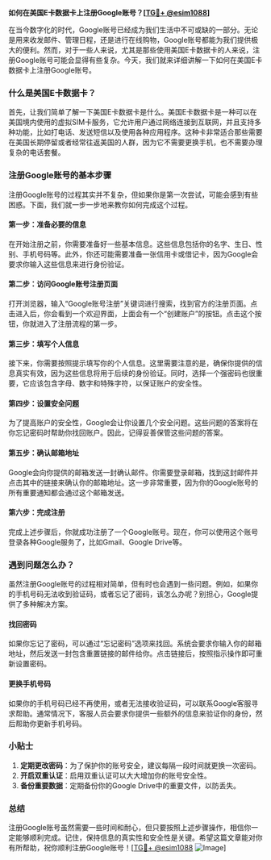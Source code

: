 **如何在美国E卡数据卡上注册Google账号？[[TG💪+ @esim1088](https://t.me/s/esim1088)]**

在当今数字化的时代，Google账号已经成为我们生活中不可或缺的一部分。无论是用来收发邮件、管理日程，还是进行在线购物，Google账号都能为我们提供极大的便利。然而，对于一些人来说，尤其是那些使用美国E卡数据卡的人来说，注册Google账号可能会显得有些复杂。今天，我们就来详细讲解一下如何在美国E卡数据卡上注册Google账号。

### 什么是美国E卡数据卡？

首先，让我们简单了解一下美国E卡数据卡是什么。美国E卡数据卡是一种可以在美国境内使用的虚拟SIM卡服务，它允许用户通过网络连接到互联网，并且支持多种功能，比如打电话、发送短信以及使用各种应用程序。这种卡非常适合那些需要在美国长期停留或者经常往返美国的人群，因为它不需要更换手机，也不需要办理复杂的电话套餐。

### 注册Google账号的基本步骤

注册Google账号的过程其实并不复杂，但如果你是第一次尝试，可能会感到有些困惑。下面，我们就一步一步地来教你如何完成这个过程。

#### 第一步：准备必要的信息

在开始注册之前，你需要准备好一些基本信息。这些信息包括你的名字、生日、性别、手机号码等。此外，你还可能需要准备一张信用卡或借记卡，因为Google会要求你输入这些信息来进行身份验证。

#### 第二步：访问Google账号注册页面

打开浏览器，输入“Google账号注册”关键词进行搜索，找到官方的注册页面。点击进入后，你会看到一个欢迎界面，上面会有一个“创建账户”的按钮。点击这个按钮，你就进入了注册流程的第一步。

#### 第三步：填写个人信息

接下来，你需要按照提示填写你的个人信息。这里需要注意的是，确保你提供的信息真实有效，因为这些信息将用于后续的身份验证。同时，选择一个强密码也很重要，它应该包含字母、数字和特殊字符，以保证账户的安全性。

#### 第四步：设置安全问题

为了提高账户的安全性，Google会让你设置几个安全问题。这些问题的答案将在你忘记密码时帮助你找回账户。因此，记得妥善保管这些问题的答案。

#### 第五步：确认邮箱地址

Google会向你提供的邮箱发送一封确认邮件。你需要登录邮箱，找到这封邮件并点击其中的链接来确认你的邮箱地址。这一步非常重要，因为你的Google账号的所有重要通知都会通过这个邮箱发送。

#### 第六步：完成注册

完成上述步骤后，你就成功注册了一个Google账号。现在，你可以使用这个账号登录各种Google服务了，比如Gmail、Google Drive等。

### 遇到问题怎么办？

虽然注册Google账号的过程相对简单，但有时也会遇到一些问题。例如，如果你的手机号码无法收到验证码，或者忘记了密码，该怎么办呢？别担心，Google提供了多种解决方案。

#### 找回密码

如果你忘记了密码，可以通过“忘记密码”选项来找回。系统会要求你输入你的邮箱地址，然后发送一封包含重置链接的邮件给你。点击链接后，按照指示操作即可重新设置密码。

#### 更换手机号码

如果你的手机号码已经不再使用，或者无法接收验证码，可以联系Google客服寻求帮助。通常情况下，客服人员会要求你提供一些额外的信息来验证你的身份，然后帮助你更新手机号码。

### 小贴士

1. **定期更改密码**：为了保护你的账号安全，建议每隔一段时间就更换一次密码。
2. **开启双重认证**：启用双重认证可以大大增加你的账号安全性。
3. **备份重要数据**：定期备份你的Google Drive中的重要文件，以防丢失。

### 总结

注册Google账号虽然需要一些时间和耐心，但只要按照上述步骤操作，相信你一定能够顺利完成。记住，保持信息的真实性和安全性是关键。希望这篇文章能对你有所帮助，祝你顺利注册Google账号！[[TG💪+ @esim1088](https://t.me/s/esim1088) ![Image](https://i.postimg.cc/4NQfJmqS/Snipaste-2025-05-13-00-14-12.png)]